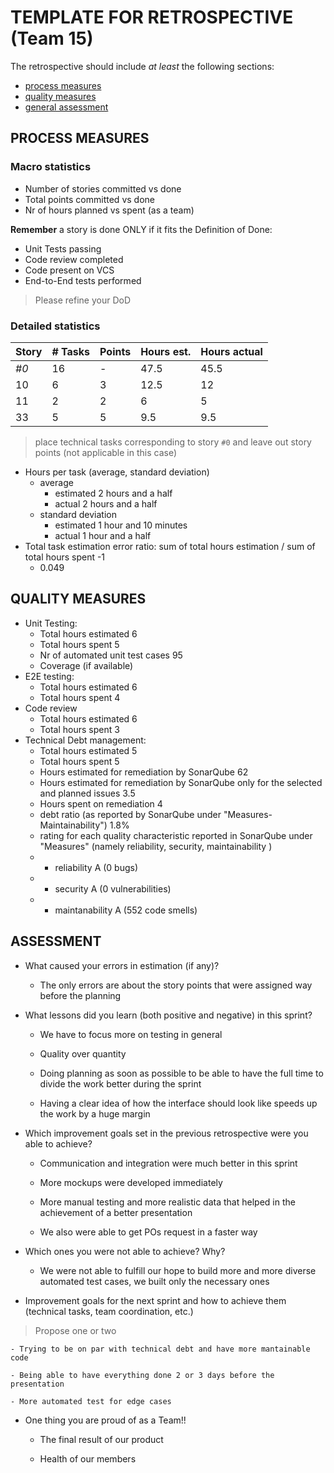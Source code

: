 TEMPLATE FOR RETROSPECTIVE (Team 15)
=====================================

The retrospective should include _at least_ the following
sections:

- [process measures](#process-measures)
- [quality measures](#quality-measures)
- [general assessment](#assessment)

## PROCESS MEASURES 

### Macro statistics

- Number of stories committed vs done 
- Total points committed vs done 
- Nr of hours planned vs spent (as a team)

**Remember**  a story is done ONLY if it fits the Definition of Done:
 
- Unit Tests passing
- Code review completed
- Code present on VCS
- End-to-End tests performed

> Please refine your DoD 

### Detailed statistics

| Story  | # Tasks | Points | Hours est. | Hours actual |
|--------|---------|--------|------------|--------------|
| _#0_   | 16      |    -   | 47.5       |  45.5        |
| 10     | 6       | 3      | 12.5       |  12          |
| 11     | 2       | 2      | 6          |  5           |
| 33     | 5       | 5      | 9.5        |  9.5         |
   

> place technical tasks corresponding to story `#0` and leave out story points (not applicable in this case)

- Hours per task (average, standard deviation)
    - average
        - estimated 2 hours and a half
        - actual 2 hours and a half
    - standard deviation 
        - estimated 1 hour and 10 minutes
        - actual 1 hour and a half
- Total task estimation error ratio: sum of total hours estimation / sum of total hours spent -1
    - 0.049

  
## QUALITY MEASURES 

- Unit Testing:
  - Total hours estimated 6
  - Total hours spent 5
  - Nr of automated unit test cases 95
  - Coverage (if available)
- E2E testing:
  - Total hours estimated 6
  - Total hours spent 4
- Code review 
  - Total hours estimated 6
  - Total hours spent 3
- Technical Debt management:
  - Total hours estimated 5 
  - Total hours spent 5
  - Hours estimated for remediation by SonarQube 62
  - Hours estimated for remediation by SonarQube only for the selected and planned issues 3.5
  - Hours spent on remediation 4
  - debt ratio (as reported by SonarQube under "Measures-Maintainability") 1.8%
  - rating for each quality characteristic reported in SonarQube under "Measures" (namely reliability, security, maintainability )
  - - reliability A (0 bugs)
  - - security A (0 vulnerabilities)
  - - maintanability  A (552 code smells)
  


## ASSESSMENT

- What caused your errors in estimation (if any)?

    - The only errors are about the story points that were assigned way before the planning

- What lessons did you learn (both positive and negative) in this sprint?

    - We have to focus more on testing in general

    - Quality over quantity

    - Doing planning as soon as possible to be able to have the full time to divide the work better during the sprint

    - Having a clear idea of how the interface should look like speeds up the work by a huge margin

- Which improvement goals set in the previous retrospective were you able to achieve? 

    - Communication and integration were much better in this sprint

    - More mockups were developed immediately

    - More manual testing and more realistic data that helped in the achievement of a better presentation

    - We also were able to get POs request in a faster way
  
- Which ones you were not able to achieve? Why?

    - We were not able to fulfill our hope to build more and more diverse automated test cases, we built only the necessary ones

- Improvement goals for the next sprint and how to achieve them (technical tasks, team coordination, etc.)

> Propose one or two

    - Trying to be on par with technical debt and have more mantainable code

    - Being able to have everything done 2 or 3 days before the presentation

    - More automated test for edge cases

- One thing you are proud of as a Team!!

    - The final result of our product

    - Health of our members
